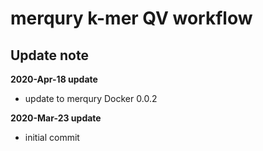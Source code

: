# merqury k-mer QV workflow
## Update note

**2020-Apr-18 update**
- update to merqury Docker 0.0.2

**2020-Mar-23 update**
- initial commit

 

